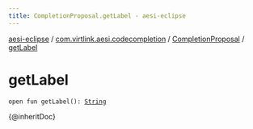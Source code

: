 ```yaml
---
title: CompletionProposal.getLabel - aesi-eclipse
---
```


[aesi-eclipse](../../index.html) / [com.virtlink.aesi.codecompletion](../index.html) / [CompletionProposal](index.html) / [getLabel](.)

# getLabel

`open fun getLabel(): `[`String`](https://kotlinlang.org/api/latest/jvm/stdlib/kotlin/-string/index.html)

{@inheritDoc}

